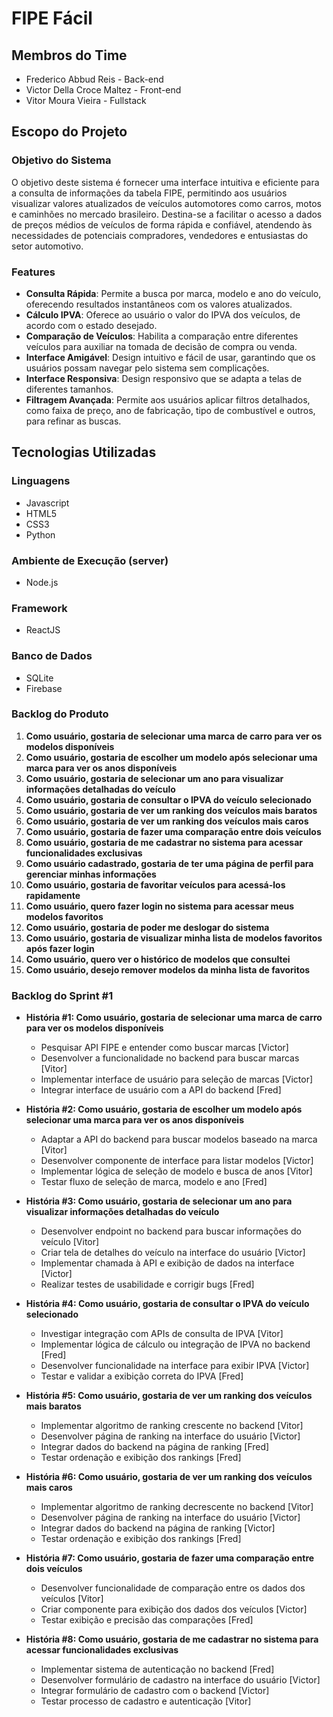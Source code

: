 # FIPE Fácil

## Membros do Time
- Frederico Abbud Reis - Back-end
- Victor Della Croce Maltez - Front-end
- Vitor Moura Vieira - Fullstack

## Escopo do Projeto

### Objetivo do Sistema
O objetivo deste sistema é fornecer uma interface intuitiva e eficiente para a consulta de informações da tabela FIPE, permitindo aos usuários visualizar valores atualizados de veículos automotores como carros, motos e caminhões no mercado brasileiro. Destina-se a facilitar o acesso a dados de preços médios de veículos de forma rápida e confiável, atendendo às necessidades de potenciais compradores, vendedores e entusiastas do setor automotivo.

### Features
- **Consulta Rápida**: Permite a busca por marca, modelo e ano do veículo, oferecendo resultados instantâneos com os valores atualizados.
- **Cálculo IPVA**: Oferece ao usuário o valor do IPVA dos veículos, de acordo com o estado desejado.
- **Comparação de Veículos**: Habilita a comparação entre diferentes veículos para auxiliar na tomada de decisão de compra ou venda.
- **Interface Amigável**: Design intuitivo e fácil de usar, garantindo que os usuários possam navegar pelo sistema sem complicações.
- **Interface Responsiva**: Design responsivo que se adapta a telas de diferentes tamanhos.
- **Filtragem Avançada**: Permite aos usuários aplicar filtros detalhados, como faixa de preço, ano de fabricação, tipo de combustível e outros, para refinar as buscas.

## Tecnologias Utilizadas
### Linguagens
- Javascript
- HTML5
- CSS3
- Python

### Ambiente de Execução (server)
- Node.js

### Framework
- ReactJS

### Banco de Dados
- SQLite
- Firebase

### Backlog do Produto
1. **Como usuário, gostaria de selecionar uma marca de carro para ver os modelos disponíveis**
2. **Como usuário, gostaria de escolher um modelo após selecionar uma marca para ver os anos disponíveis**
3. **Como usuário, gostaria de selecionar um ano para visualizar informações detalhadas do veículo**
4. **Como usuário, gostaria de consultar o IPVA do veículo selecionado**
5. **Como usuário, gostaria de ver um ranking dos veículos mais baratos**
6. **Como usuário, gostaria de ver um ranking dos veículos mais caros**
7. **Como usuário, gostaria de fazer uma comparação entre dois veículos**
8. **Como usuário, gostaria de me cadastrar no sistema para acessar funcionalidades exclusivas**
9. **Como usuário cadastrado, gostaria de ter uma página de perfil para gerenciar minhas informações**
10. **Como usuário, gostaria de favoritar veículos para acessá-los rapidamente**
11. **Como usuário, quero fazer login no sistema para acessar meus modelos favoritos**
12. **Como usuário, gostaria de poder me deslogar do sistema**
13. **Como usuário, gostaria de visualizar minha lista de modelos favoritos após fazer login**
14. **Como usuário, quero ver o histórico de modelos que consultei**
15. **Como usuário, desejo remover modelos da minha lista de favoritos**

### Backlog do Sprint #1
- **História #1: Como usuário, gostaria de selecionar uma marca de carro para ver os modelos disponíveis**
  - Pesquisar API FIPE e entender como buscar marcas [Victor]
  - Desenvolver a funcionalidade no backend para buscar marcas [Vitor]
  - Implementar interface de usuário para seleção de marcas [Victor]
  - Integrar interface de usuário com a API do backend [Fred]

- **História #2: Como usuário, gostaria de escolher um modelo após selecionar uma marca para ver os anos disponíveis**
  - Adaptar a API do backend para buscar modelos baseado na marca [Vitor]
  - Desenvolver componente de interface para listar modelos [Victor]
  - Implementar lógica de seleção de modelo e busca de anos [Vitor]
  - Testar fluxo de seleção de marca, modelo e ano [Fred]

- **História #3: Como usuário, gostaria de selecionar um ano para visualizar informações detalhadas do veículo**
  - Desenvolver endpoint no backend para buscar informações do veículo [Vitor]
  - Criar tela de detalhes do veículo na interface do usuário [Victor]
  - Implementar chamada à API e exibição de dados na interface [Victor]
  - Realizar testes de usabilidade e corrigir bugs [Fred]

- **História #4: Como usuário, gostaria de consultar o IPVA do veículo selecionado**
  - Investigar integração com APIs de consulta de IPVA [Vitor]
  - Implementar lógica de cálculo ou integração de IPVA no backend [Fred]
  - Desenvolver funcionalidade na interface para exibir IPVA [Victor]
  - Testar e validar a exibição correta do IPVA [Fred]

- **História #5: Como usuário, gostaria de ver um ranking dos veículos mais baratos**
  - Implementar algoritmo de ranking crescente no backend [Vitor]
  - Desenvolver página de ranking na interface do usuário [Victor]
  - Integrar dados do backend na página de ranking [Fred]
  - Testar ordenação e exibição dos rankings [Fred]

- **História #6: Como usuário, gostaria de ver um ranking dos veículos mais caros**
  - Implementar algoritmo de ranking decrescente no backend [Vitor]
  - Desenvolver página de ranking na interface do usuário [Victor]
  - Integrar dados do backend na página de ranking [Victor]
  - Testar ordenação e exibição dos rankings [Fred]

- **História #7: Como usuário, gostaria de fazer uma comparação entre dois veículos**
  - Desenvolver funcionalidade de comparação entre os dados dos veículos [Vitor]
  - Criar componente para exibição dos dados dos veículos [Victor]
  - Testar exibição e precisão das comparações [Fred]

- **História #8: Como usuário, gostaria de me cadastrar no sistema para acessar funcionalidades exclusivas**
  - Implementar sistema de autenticação no backend [Fred]
  - Desenvolver formulário de cadastro na interface do usuário [Victor]
  - Integrar formulário de cadastro com o backend [Victor]
  - Testar processo de cadastro e autenticação [Vitor]

